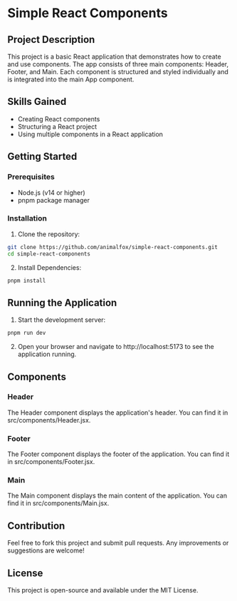 # Simple React Components

## Project Description

This project is a basic React application that demonstrates how to create and use components. The app consists of three main components: Header, Footer, and Main. Each component is structured and styled individually and is integrated into the main App component.

## Skills Gained

- Creating React components
- Structuring a React project
- Using multiple components in a React application

## Getting Started

### Prerequisites

- Node.js (v14 or higher)
- pnpm package manager

### Installation

1. Clone the repository:
```bash
git clone https://github.com/animalfox/simple-react-components.git
cd simple-react-components
```

2. Install Dependencies:
```bash
pnpm install
```

## Running the Application

1. Start the development server:
```bash
pnpm run dev
```

2. Open your browser and navigate to http://localhost:5173 to see the application running.

## Components

### Header
The Header component displays the application's header. You can find it in src/components/Header.jsx.

### Footer
The Footer component displays the footer of the application. You can find it in src/components/Footer.jsx.

### Main
The Main component displays the main content of the application. You can find it in src/components/Main.jsx.

## Contribution
Feel free to fork this project and submit pull requests. Any improvements or suggestions are welcome!

## License
This project is open-source and available under the MIT License.
